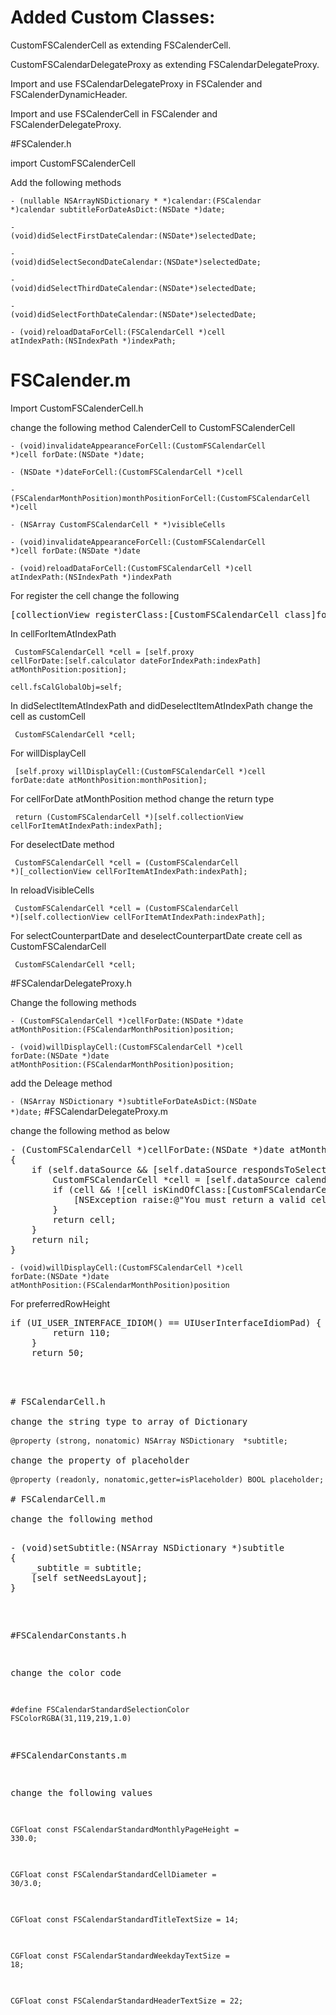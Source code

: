 #  Added Custom Classes:
CustomFSCalenderCell as extending FSCalenderCell.

CustomFSCalendarDelegateProxy as extending FSCalendarDelegateProxy.

Import and use FSCalendarDelegateProxy in FSCalender and FSCalenderDynamicHeader.

Import and use FSCalenderCell in FSCalender and FSCalenderDelegateProxy.

#FSCalender.h

import CustomFSCalenderCell

Add the following methods

<code>- (nullable NSArrayNSDictionary *  *)calendar:(FSCalendar *)calendar subtitleForDateAsDict:(NSDate *)date;</code>

<code>- (void)didSelectFirstDateCalendar:(NSDate*)selectedDate;</code>

<code>- (void)didSelectSecondDateCalendar:(NSDate*)selectedDate;</code>

<code>- (void)didSelectThirdDateCalendar:(NSDate*)selectedDate;</code>

<code>- (void)didSelectForthDateCalendar:(NSDate*)selectedDate;</code>

<code>- (void)reloadDataForCell:(FSCalendarCell *)cell atIndexPath:(NSIndexPath *)indexPath;</code>

# FSCalender.m 
Import CustomFSCalenderCell.h

change the following method CalenderCell to CustomFSCalenderCell

<code>- (void)invalidateAppearanceForCell:(CustomFSCalendarCell *)cell forDate:(NSDate *)date;</code>

<code>- (NSDate *)dateForCell:(CustomFSCalendarCell *)cell</code>

<code>- (FSCalendarMonthPosition)monthPositionForCell:(CustomFSCalendarCell *)cell</code>

<code>- (NSArray CustomFSCalendarCell * *)visibleCells</code> 

<code>- (void)invalidateAppearanceForCell:(CustomFSCalendarCell *)cell forDate:(NSDate *)date</code>

<code>- (void)reloadDataForCell:(CustomFSCalendarCell *)cell atIndexPath:(NSIndexPath *)indexPath</code>


For register the cell change the following

<pre>[collectionView registerClass:[CustomFSCalendarCell class]forCellWithReuseIdentifier:FSCalendarDefaultCellReuseIdentifier];</pre>

In cellForItemAtIndexPath

<code>    CustomFSCalendarCell *cell = [self.proxy cellForDate:[self.calculator dateForIndexPath:indexPath] atMonthPosition:position];</code>

<code>cell.fsCalGlobalObj=self;</code>


In didSelectItemAtIndexPath and didDeselectItemAtIndexPath change the cell as customCell

<code>     CustomFSCalendarCell *cell; </code>

For willDisplayCell

<code> [self.proxy willDisplayCell:(CustomFSCalendarCell *)cell forDate:date atMonthPosition:monthPosition];
</code>

For cellForDate atMonthPosition method change the return type

<code>    return (CustomFSCalendarCell *)[self.collectionView cellForItemAtIndexPath:indexPath];
</code>

For deselectDate method 

<code>        CustomFSCalendarCell *cell = (CustomFSCalendarCell *)[_collectionView cellForItemAtIndexPath:indexPath];
</code>

In reloadVisibleCells

<code>        CustomFSCalendarCell *cell = (CustomFSCalendarCell *)[self.collectionView cellForItemAtIndexPath:indexPath];
</code>

For selectCounterpartDate and deselectCounterpartDate create cell as CustomFSCalendarCell

<code>    CustomFSCalendarCell *cell;</code>

#FSCalendarDelegateProxy.h

Change the following methods 

<code>- (CustomFSCalendarCell *)cellForDate:(NSDate *)date atMonthPosition:(FSCalendarMonthPosition)position;
</code>

<code>- (void)willDisplayCell:(CustomFSCalendarCell *)cell forDate:(NSDate *)date atMonthPosition:(FSCalendarMonthPosition)position;</code>

add the Deleage method

<code>- (NSArray NSDictionary *)subtitleForDateAsDict:(NSDate *)date;</code>
#FSCalendarDelegateProxy.m

change the following method as below


<pre>- (CustomFSCalendarCell *)cellForDate:(NSDate *)date atMonthPosition:(FSCalendarMonthPosition)position
{
    if (self.dataSource && [self.dataSource respondsToSelector:@selector(calendar:cellForDate:atMonthPosition:)]) {
        CustomFSCalendarCell *cell = [self.dataSource calendar:self.calendar cellForDate:date atMonthPosition:position];
        if (cell && ![cell isKindOfClass:[CustomFSCalendarCell class]]) {
            [NSException raise:@"You must return a valid cell in calendar:cellForDate:atMonthPosition:" format:@""];
        }
        return cell;
    }
    return nil;
}</pre>


<code>- (void)willDisplayCell:(CustomFSCalendarCell *)cell forDate:(NSDate *)date atMonthPosition:(FSCalendarMonthPosition)position</code>

For preferredRowHeight
<pre>if (UI_USER_INTERFACE_IDIOM() == UIUserInterfaceIdiomPad) {
        return 110;
    }
    return 50;
    <pre>
    
    
# FSCalendarCell.h

change the string type to array of Dictionary

<code>@property (strong, nonatomic) NSArray NSDictionary  *subtitle;</code>

change the property of placeholder

<code>@property (readonly, nonatomic,getter=isPlaceholder) BOOL placeholder;</code>

# FSCalendarCell.m

change the following method

<pre>
- (void)setSubtitle:(NSArray NSDictionary *)subtitle
{
    _subtitle = subtitle;
    [self setNeedsLayout];
}</pre>

#FSCalendarConstants.h

change the color code

<code>#define FSCalendarStandardSelectionColor   FSColorRGBA(31,119,219,1.0)</code>


#FSCalendarConstants.m

change the following values

<code>CGFloat const FSCalendarStandardMonthlyPageHeight = 330.0;</code>

<code>CGFloat const FSCalendarStandardCellDiameter = 30/3.0;</code>

<code>CGFloat const FSCalendarStandardTitleTextSize = 14;</code>

<code>CGFloat const FSCalendarStandardWeekdayTextSize = 18;</code>

<code>CGFloat const FSCalendarStandardHeaderTextSize = 22;</code>

